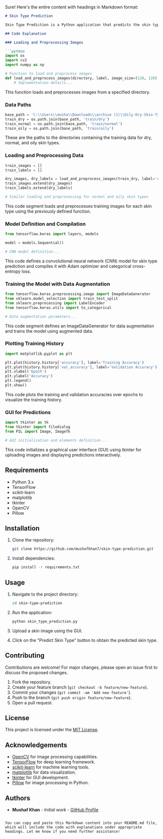 Sure! Here's the entire content with headings in Markdown format:

```markdown
# Skin Type Prediction

Skin Type Prediction is a Python application that predicts the skin type (dry, normal, or oily) based on uploaded images using convolutional neural networks (CNNs). This project leverages the TensorFlow and scikit-learn libraries for model building and evaluation.

## Code Explanation

### Loading and Preprocessing Images

```python
import os
import cv2
import numpy as np

# Function to load and preprocess images
def load_and_preprocess_images(directory, label, image_size=(128, 128), clahe_clip_limit=2.0):
    # Implementation details...
```

This function loads and preprocesses images from a specified directory.

### Data Paths

```python
base_path = 'C:\\Users\\musha\\Downloads\\archive (1)\\Oily-Dry-Skin-Types\\'
train_dry = os.path.join(base_path, 'train/dry')
train_normal = os.path.join(base_path, 'train/normal')
train_oily = os.path.join(base_path, 'train/oily')
```

These are the paths to the directories containing the training data for dry, normal, and oily skin types.

### Loading and Preprocessing Data

```python
train_images = []
train_labels = []

dry_images, dry_labels = load_and_preprocess_images(train_dry, label='dry')
train_images.extend(dry_images)
train_labels.extend(dry_labels)

# Similar loading and preprocessing for normal and oily skin types
```

This code segment loads and preprocesses training images for each skin type using the previously defined function.

### Model Definition and Compilation

```python
from tensorflow.keras import layers, models

model = models.Sequential()

# CNN model definition...
```

This code defines a convolutional neural network (CNN) model for skin type prediction and compiles it with Adam optimizer and categorical cross-entropy loss.

### Training the Model with Data Augmentation

```python
from tensorflow.keras.preprocessing.image import ImageDataGenerator
from sklearn.model_selection import train_test_split
from sklearn.preprocessing import LabelEncoder
from tensorflow.keras.utils import to_categorical

# Data augmentation parameters...
```

This code segment defines an ImageDataGenerator for data augmentation and trains the model using augmented data.

### Plotting Training History

```python
import matplotlib.pyplot as plt

plt.plot(history.history['accuracy'], label='Training Accuracy')
plt.plot(history.history['val_accuracy'], label='Validation Accuracy')
plt.xlabel('Epoch')
plt.ylabel('Accuracy')
plt.legend()
plt.show()
```

This code plots the training and validation accuracies over epochs to visualize the training history.

### GUI for Predictions

```python
import tkinter as tk
from tkinter import filedialog
from PIL import Image, ImageTk

# GUI initialization and elements definition...
```

This code initializes a graphical user interface (GUI) using tkinter for uploading images and displaying predictions interactively.

## Requirements

- Python 3.x
- TensorFlow
- scikit-learn
- matplotlib
- tkinter
- OpenCV
- Pillow

## Installation

1. Clone the repository:

   ```bash
   git clone https://github.com/mushafkhan7/skin-type-prediction.git
   ```

2. Install dependencies:

   ```bash
   pip install -r requirements.txt
   ```

## Usage

1. Navigate to the project directory:

   ```bash
   cd skin-type-prediction
   ```

2. Run the application:

   ```bash
   python skin_type_prediction.py
   ```

3. Upload a skin image using the GUI.
4. Click on the "Predict Skin Type" button to obtain the predicted skin type.

## Contributing

Contributions are welcome! For major changes, please open an issue first to discuss the proposed changes.

1. Fork the repository.
2. Create your feature branch (`git checkout -b feature/new-feature`).
3. Commit your changes (`git commit -am 'Add new feature'`).
4. Push to the branch (`git push origin feature/new-feature`).
5. Open a pull request.

## License

This project is licensed under the [MIT License](LICENSE).

## Acknowledgements

- [OpenCV](https://opencv.org/) for image processing capabilities.
- [TensorFlow](https://www.tensorflow.org/) for deep learning framework.
- [scikit-learn](https://scikit-learn.org/) for machine learning tools.
- [matplotlib](https://matplotlib.org/) for data visualization.
- [tkinter](https://docs.python.org/3/library/tkinter.html) for GUI development.
- [Pillow](https://python-pillow.org/) for image processing in Python.

## Authors

- **Mushaf Khan** - *Initial work* - [GitHub Profile](https://github.com/mushafkhan7)
```

You can copy and paste this Markdown content into your README.md file, which will include the code with explanations under appropriate headings. Let me know if you need further assistance!
